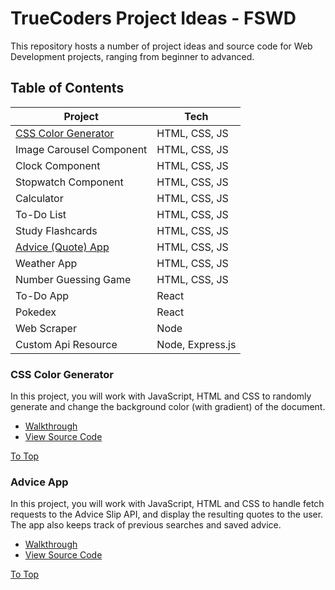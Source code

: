 # TrueCoders Project Ideas - FSWD

This repository hosts a number of project ideas and source code for Web Development projects, ranging from beginner to advanced.

## Table of Contents

| Project                                     | Tech             |
| ------------------------------------------- | ---------------- |
| [CSS Color Generator](#css-color-generator) | HTML, CSS, JS    |
| Image Carousel Component                    | HTML, CSS, JS    |
| Clock Component                             | HTML, CSS, JS    |
| Stopwatch Component                         | HTML, CSS, JS    |
| Calculator                                  | HTML, CSS, JS    |
| To-Do List                                  | HTML, CSS, JS    |
| Study Flashcards                            | HTML, CSS, JS    |
| [Advice (Quote) App](#advice-app)           | HTML, CSS, JS    |
| Weather App                                 | HTML, CSS, JS    |
| Number Guessing Game                        | HTML, CSS, JS    |
| To-Do App                                   | React            |
| Pokedex                                     | React            |
| Web Scraper                                 | Node             |
| Custom Api Resource                         | Node, Express.js |

### CSS Color Generator

In this project, you will work with JavaScript, HTML and CSS to randomly generate and change the background color (with gradient) of the document.

- [Walkthrough](./src/walkthroughs/css-color-generator.md#css-color-generator)
- [View Source Code](https://github.com/Bryantellius/css-color-generator)

[To Top](#truecoders-project-ideas---fswd)

### Advice App

In this project, you will work with JavaScript, HTML and CSS to handle fetch requests to the Advice Slip API, and display the resulting quotes to the user. The app also keeps track of previous searches and saved advice.

- [Walkthrough](./src/walkthroughs/advice-app.md#advice-app)
- [View Source Code](https://github.com/Bryantellius/advice_slip_api)

[To Top](#truecoders-project-ideas---fswd)
